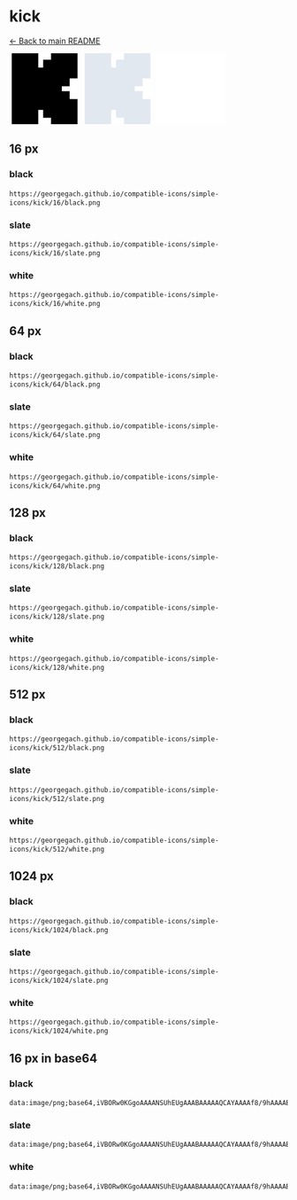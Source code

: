 # kick

[← Back to main README](../../README.md)


<img src="./128/black.png" width="128" alt="kick black icon" />
<img src="./128/slate.png" width="128" alt="kick slate icon" />
<img src="./128/white.png" width="128" alt="kick white icon" />

## 16 px

### black
```
https://georgegach.github.io/compatible-icons/simple-icons/kick/16/black.png
```

### slate
```
https://georgegach.github.io/compatible-icons/simple-icons/kick/16/slate.png
```

### white
```
https://georgegach.github.io/compatible-icons/simple-icons/kick/16/white.png
```

## 64 px

### black
```
https://georgegach.github.io/compatible-icons/simple-icons/kick/64/black.png
```

### slate
```
https://georgegach.github.io/compatible-icons/simple-icons/kick/64/slate.png
```

### white
```
https://georgegach.github.io/compatible-icons/simple-icons/kick/64/white.png
```

## 128 px

### black
```
https://georgegach.github.io/compatible-icons/simple-icons/kick/128/black.png
```

### slate
```
https://georgegach.github.io/compatible-icons/simple-icons/kick/128/slate.png
```

### white
```
https://georgegach.github.io/compatible-icons/simple-icons/kick/128/white.png
```

## 512 px

### black
```
https://georgegach.github.io/compatible-icons/simple-icons/kick/512/black.png
```

### slate
```
https://georgegach.github.io/compatible-icons/simple-icons/kick/512/slate.png
```

### white
```
https://georgegach.github.io/compatible-icons/simple-icons/kick/512/white.png
```

## 1024 px

### black
```
https://georgegach.github.io/compatible-icons/simple-icons/kick/1024/black.png
```

### slate
```
https://georgegach.github.io/compatible-icons/simple-icons/kick/1024/slate.png
```

### white
```
https://georgegach.github.io/compatible-icons/simple-icons/kick/1024/white.png
```

## 16 px in base64

### black
```
data:image/png;base64,iVBORw0KGgoAAAANSUhEUgAAABAAAAAQCAYAAAAf8/9hAAAABmJLR0QA/wD/AP+gvaeTAAAAmUlEQVQ4jaXSMQ4BQRQG4C+iVbuBSiKionMEHWfR7Ul06xY67UayFR2V2gFoRojYGWb/5DWTN99M3gwUuH+p0itlQ0/REc8obJ41NXQTwADLWEMMmGOSOCAK9ENlA7HcUKPKBWphsP8CF2xQPRdSz/hTmj5SrPZtbzAMyCIX6GGKcQy44pSSYsAO6zYAHLHFORc4YOVt6p95AKC2Kt83SvHaAAAAAElFTkSuQmCC
```

### slate
```
data:image/png;base64,iVBORw0KGgoAAAANSUhEUgAAABAAAAAQCAYAAAAf8/9hAAAABmJLR0QA/wD/AP+gvaeTAAAA3UlEQVQ4jZ2SvU4CURSEv7nYmo3VUiytFYkxVtLxFvAgJibGRktewk7ewo6WmFBBBySwFSHW7FgYjEHvInfKyZzv/ORovto8IT1yoICGRTPrAyzX29cK9w4z2M9nv8wfWpabKxzujTuxTC1gV+lS+qPzfwA73A3ixnXVdQBBbsiP1NevEIVLH8AEhXESAJi08qyTMsEC+wWF8d4IiRN861RA6+vpfLc3Um/QXpTbEWiQBLB9Dtzi6jq6gqEUzI7BooAGeqvMQzIAoBE8DWgomCcBivzivWhmfaFRLPMJfc88Ay5cbxwAAAAASUVORK5CYII=
```

### white
```
data:image/png;base64,iVBORw0KGgoAAAANSUhEUgAAABAAAAAQCAYAAAAf8/9hAAAABmJLR0QA/wD/AP+gvaeTAAAAoklEQVQ4jaXSIQ7CQBCF4X8IFs0NUCSEoKjjCDg4C64nwZVb4NY2JFXgQFVzgIdZHDsl05es2bx8O8kskmr9TkOOpKbQqSc4kbTKUFXqTD0AWAAHr+ABO2Az8IALzPMJA17eQAe0UaAzsyoywQs4A+33wl3jX3E+kpc0doKlpCRpHwVmwBZYe0APPIYkD7gCpzEAwB24AM8QYGY3MzsCqdT5APKgiog0P9bwAAAAAElFTkSuQmCC
```

